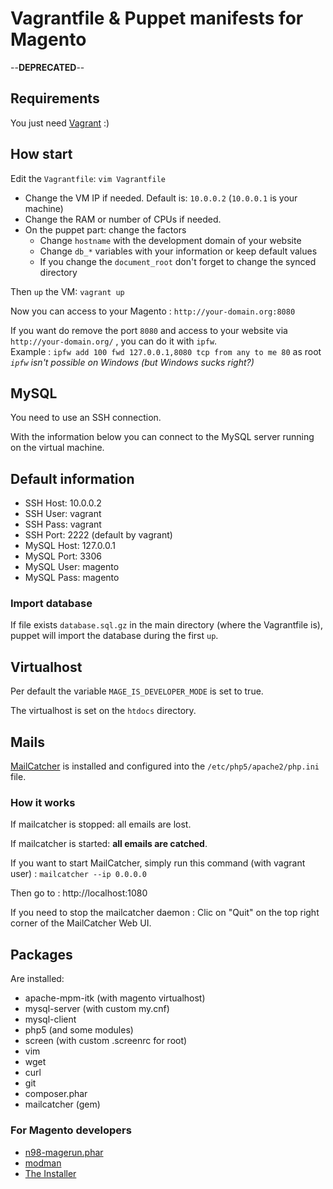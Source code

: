 # Vagrantfile & Puppet manifests for Magento

--**DEPRECATED**--

## Requirements

You just need [Vagrant][vagrant] :)

## How start

Edit the `Vagrantfile`: `vim Vagrantfile`

*   Change the VM IP if needed. Default is: `10.0.0.2` (`10.0.0.1` is your machine)
*   Change the RAM or number of CPUs if needed.
*   On the puppet part: change the factors
    *   Change `hostname` with the development domain of your website
    *   Change `db_*` variables with your information or keep default values
    *   If you change the `document_root` don't forget to change the synced directory

Then `up` the VM: `vagrant up`

Now you can access to your Magento : `http://your-domain.org:8080`

If you want do remove the port `8080` and access to your website via `http://your-domain.org/` , you can do it with `ipfw`.  
Example : `ipfw add 100 fwd 127.0.0.1,8080 tcp from any to me 80` as root  
*`ipfw` isn't possible on Windows (but Windows sucks right?)*

## MySQL

You need to use an SSH connection.

With the information below you can connect to the MySQL server running on the virtual machine.

## Default information

* SSH Host: 10.0.0.2
* SSH User: vagrant
* SSH Pass: vagrant
* SSH Port: 2222 (default by vagrant)
* MySQL Host: 127.0.0.1
* MySQL Port: 3306
* MySQL User: magento
* MySQL Pass: magento

### Import database

If file exists `database.sql.gz` in the main directory (where the Vagrantfile is), puppet will import the database during the first `up`.

## Virtualhost

Per default the variable `MAGE_IS_DEVELOPER_MODE` is set to true.

The virtualhost is set on the `htdocs` directory.

## Mails

[MailCatcher][mailcatcher] is installed and configured into the `/etc/php5/apache2/php.ini` file.

### How it works

If mailcatcher is stopped: all emails are lost.

If mailcatcher is started: **all emails are catched**.

If you want to start MailCatcher, simply run this command (with vagrant user) : `mailcatcher --ip 0.0.0.0`

Then go to : http://localhost:1080

If you need to stop the mailcatcher daemon : Clic on "Quit" on the top right corner of the MailCatcher Web UI.

## Packages

Are installed:

* apache-mpm-itk (with magento virtualhost)
* mysql-server (with custom my.cnf)
* mysql-client
* php5 (and some modules)
* screen (with custom .screenrc for root)
* vim
* wget
* curl
* git
* composer.phar
* mailcatcher (gem)

### For Magento developers

* [n98-magerun.phar][magerun]
* [modman][modman]
* [The Installer][installer]


[vagrant]: http://vagrantup.com
[installer]: https://github.com/jacquesbh/Installer#readme
[modman]: https://github.com/colinmollenhour/modman
[magerun]: https://github.com/netz98/n98-magerun
[mailcatcher]: http://mailcatcher.me
